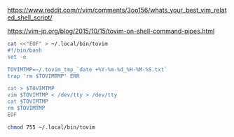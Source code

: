 https://www.reddit.com/r/vim/comments/3oo156/whats_your_best_vim_related_shell_script/

https://vim-jp.org/blog/2015/10/15/tovim-on-shell-command-pipes.html


```bash
cat <<"EOF" > ~/.local/bin/tovim
#!/bin/bash
set -e

TOVIMTMP=~/.tovim_tmp_`date +%Y-%m-%d_%H-%M-%S.txt`
trap 'rm $TOVIMTMP' ERR

cat > $TOVIMTMP
vim $TOVIMTMP < /dev/tty > /dev/tty
cat $TOVIMTMP
rm $TOVIMTMP
EOF
```

```bash
chmod 755 ~/.local/bin/tovim
```


